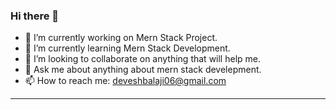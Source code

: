 ### Hi there 👋

- 🔭 I’m currently working on Mern Stack Project.
- 🌱 I’m currently learning Mern Stack Development.
- 👯 I’m looking to collaborate on anything that will help me.
- 💬 Ask me about anything about mern stack develepment.
- 📫 How to reach me: deveshbalaji06@gmail.com

<!-- <div align="center">
  <img src="https://github-readme-stats.vercel.app/api?username=deveshbalaji06&show_icons=true&theme=radical">
  <img src="https://github-readme-stats.vercel.app/api/top-langs/?username=deveshbalaji06&show_icons=true&theme=radical" height="195px">
<div> -->
<hr>


